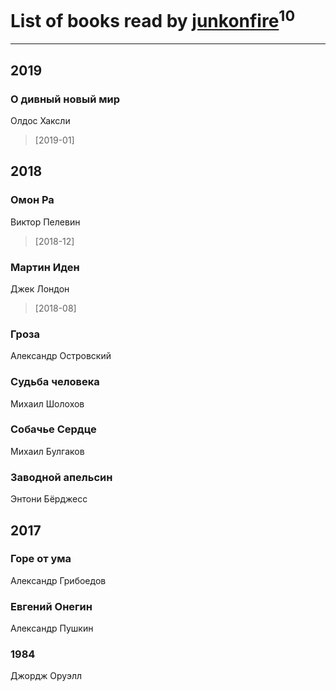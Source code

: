 # List of books read by [junkonfire](http://vk.com/id260337584)<sup>10</sup>
---

## 2019

### О дивный новый мир
Олдос Хаксли
> [2019-01] 



## 2018

### Омон Ра
Виктор Пелевин
> [2018-12] 


### Мартин Иден
Джек Лондон
> [2018-08] 


### Гроза
Александр Островский


### Судьба человека
Михаил Шолохов


### Собачье Сердце
Михаил Булгаков


### Заводной апельсин
Энтони Бёрджесс



## 2017

### Горе от ума
Александр Грибоедов


### Евгений Онегин
Александр Пушкин


### 1984
Джордж Оруэлл



